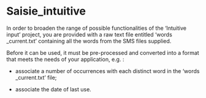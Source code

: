 # Saisie_intuitive

In order to broaden the range of possible functionalities of the ‘Intuitive input’ project, you are provided with a raw text file entitled ‘words _current.txt’ containing all the words from the SMS files supplied.

Before it can be used, it must be pre-processed and converted into a format that meets the needs of your application, e.g. :

- associate a number of occurrences with each distinct word in the ‘words _current.txt’ file;

- associate the date of last use.  
